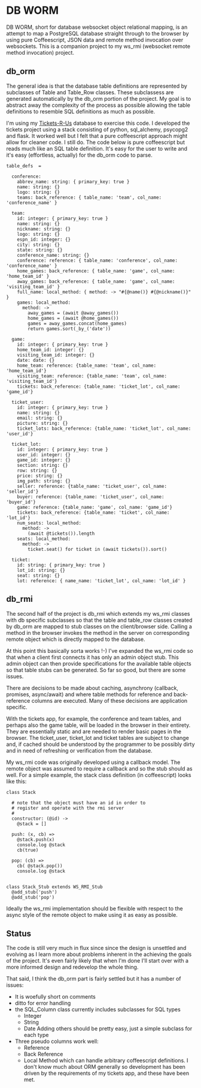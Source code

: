 # DB WORM

DB WORM, short for database websocket object relational mapping, is an
attempt to map a PostgreSQL database straight through to the browser
by using pure Coffeescript, JSON data and remote method invocation
over websockets.  This is a companion project to my ws_rmi (websocket
remote method invocation) project.

## db_orm

The general idea is that the database table definitions are
represented by subclasses of Table and Table_Row classes.  These
subclassess are generated automatically by the db_orm portion of the
project.  My goal is to abstract away the complexity of the process as
possible allowing the table definitions to resemble SQL definitions as
much as possible.

I'm using my
[Tickets-R-Us](https://github.com/alcarruth/fullstack-p3-item-catalog)
database to exercise this code.  I developed the tickets project using
a stack consisting of python, sql_alchemy, psycopg2 and flask.  It
worked well but I felt that a pure coffeescript approach might allow
for cleaner code.  I still do.  The code below is pure coffeescript
but reads much like an SQL table definition.  It's easy for the user
to write and it's easy (effortless, actually) for the db_orm code to
parse.


```
table_defs  =
  
  conference:
    abbrev_name: string: { primary_key: true }
    name: string: {}
    logo: string: {}
    teams: back_reference: { table_name: 'team', col_name: 'conference_name' }

  team:
    id: integer: { primary_key: true }
    name: string: {} 
    nickname: string: {}
    logo: string: {}
    espn_id: integer: {}
    city: string: {}
    state: string: {}
    conference_name: string: {}
    conference: reference: { table_name: 'conference', col_name: 'conference_name' }
    home_games: back_reference: { table_name: 'game', col_name: 'home_team_id' }
    away_games: back_reference: { table_name: 'game', col_name: 'visiting_team_id' }
    full_name: local_method: { method: -> "#{@name()} #{@nickname()}" }
    games: local_method:
      method: ->
        away_games = (await @away_games())
        home_games = (await @home_games())
        games = away_games.concat(home_games)
        return games.sort(_by_('date'))

  game:
    id: integer: { primary_key: true }
    home_team_id: integer: {}
    visiting_team_id: integer: {}
    date: date: {}
    home_team: reference: {table_name: 'team', col_name: 'home_team_id'}
    visiting_team: reference: {table_name: 'team', col_name: 'visiting_team_id'}
    tickets: back_reference: {table_name: 'ticket_lot', col_name: 'game_id'}

  ticket_user:
    id: integer: { primary_key: true }
    name: string: {}
    email: string: {}
    picture: string: {}
    ticket_lots: back_reference: {table_name: 'ticket_lot', col_name: 'user_id'}
    
  ticket_lot:
    id: integer: { primary_key: true }
    user_id: integer: {}
    game_id: integer: {}
    section: string: {}
    row: string: {}
    price: string: {}
    img_path: string: {}
    seller: reference: {table_name: 'ticket_user', col_name: 'seller_id'}
    buyer: reference: {table_name: 'ticket_user', col_name: 'buyer_id'}
    game: reference: {table_name: 'game', col_name: 'game_id'}
    tickets: back_reference: {table_name: 'ticket', col_name: 'lot_id'}
    num_seats: local_method:
      method: ->
        (await @tickets()).length
    seats: local_method:
      method: ->
        ticket.seat() for ticket in (await tickets()).sort()

  ticket:
    id: string: { primary_key: true }
    lot_id: string: {}
    seat: string: {}
    lot: reference: { name_name: 'ticket_lot', col_name: 'lot_id' }

```

## db_rmi

The second half of the project is db_rmi which extends my ws_rmi
classes with db specific subclasses so that the table and table_row
classes created by db_orm are mapped to stub classes on the
client/browser side.  Calling a method in the browser invokes the
method in the server on corresponding remote object which is directly
mapped to the database.

At this point this basically sorta works !-) I've expanded the ws_rmi
code so that when a client first connects it has only an admin object
stub.  This admin object can then provide specifications for the
available table objects so that table stubs can be generated.  So far
so good, but there are some issues.

There are decisions to be made about caching, asynchrony (callback,
promises, async/await) and where table methods for reference and
back-reference columns are executed.  Many of these decisions are
application specific.

With the tickets app, for example, the conference and team tables, and
perhaps also the game table, will be loaded in the browser in their
entirety.  They are essentially static and are needed to render basic
pages in the browser.  The ticket_user, ticket_lot and ticket tables
are subject to change and, if cached should be understood by the
programmer to be possibly dirty and in need of refreshing or
verification from the database.

My ws_rmi code was originally developed using a callback model.  The
remote object was assumed to require a callback and so the stub
should as well.  For a simple example, the stack class definition
(in coffeescript) looks like this:

```
class Stack

  # note that the object must have an id in order to
  # register and operate with the rmi server
  #
  constructor: (@id) ->
    @stack = []

  push: (x, cb) =>
    @stack.push(x)
    console.log @stack
    cb(true)

  pop: (cb) =>
    cb( @stack.pop())
    console.log @stack


class Stack_Stub extends WS_RMI_Stub
  @add_stub('push')
  @add_stub('pop')
```

Ideally the ws_rmi implementation should be flexible with respect to the async style of the
remote object to make using it as easy as possible.

## Status

The code is still very much in flux since since the design is
unsettled and evolving as I learn more about problems inherent in the
achieving the goals of the project.  It's even fairly likely that when I'm
done I'll start over with a more informed design and redevelop the whole thing.

That said, I think the db_orm part is fairly settled but it has a number of
issues:

  - It is woefully short on comments
  - ditto for error handling
  - the SQL_Column class currently includes subclasses for SQL types
    - Integer
    - String
    - Date
    Adding others should be pretty easy, just a simple subclass for each type
  - Three pseudo columns work well:
    - Reference
    - Back Reference
    - Local Method which can handle arbitrary coffeescript definitions.
    I don't know much about ORM generally so development has been driven
    by the requirements of my tickets app, and these have been met.